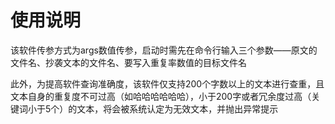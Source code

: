 # 使用说明

该软件传参方式为args数值传参，启动时需先在命令行输入三个参数——原文的文件名、抄袭文本的文件名、要写入重复率数值的目标文件名

此外，为提高软件查询准确度，该软件仅支持200个字数以上的文本进行查重，且文本自身的重复度不可过高（如哈哈哈哈哈哈），小于200字或者冗余度过高（关键词小于5个）的文本，将会被系统认定为无效文本，并抛出异常提示